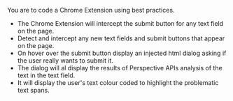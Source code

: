 You are to code a Chrome Extension using best practices.

- The Chrome Extension will intercept the submit button for any text field on the page.
- Detect and intercept any new text fields and submit buttons that appear on the page.
- On hover over the submit button display an injected html dialog asking if the user really wants to submit it.
- The dialog will al display the results of Perspective APIs analysis of the text in the text field.
- It will display the user's text colour coded to highlight the problematic text spans.

